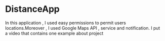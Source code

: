 # DistanceApp
In this application , I used easy permissions to permit users locations.Moreover , I used Google Maps API , service and notification. I put a video that contains one example about project
